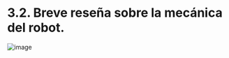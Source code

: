 # 3.2. Breve reseña sobre la mecánica del robot.
![image](https://github.com/user-attachments/assets/441c93a6-9f5b-4bbf-bb0e-d3cbbdd19fb9)
